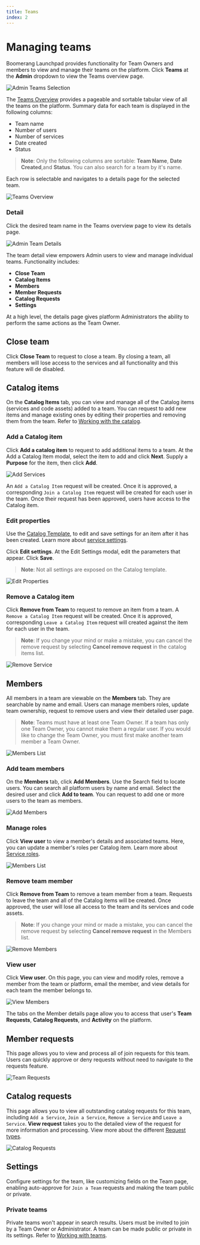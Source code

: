 ```yaml
---
title: Teams
index: 2
---
```


# Managing teams

Boomerang Launchpad provides functionality for Team Owners and members to view and manage their teams on the platform. Click **Teams** at the **Admin** dropdown to view the Teams overview page.

![Admin Teams Selection](./assets/img/teams/boomerangadmin_admin_teams.png)

The [Teams Overview](https://launch.boomerangplatform.net/admin/teams) provides a pageable and sortable tabular view of all the teams on the platform. Summary data for each team is displayed in the following columns:

- Team name
- Number of users
- Number of services
- Date created
- Status

> **Note**: Only the following columns are sortable: **Team Name**, **Date Created**,and **Status**. You can also search for a team by it's name.

Each row is selectable and navigates to a details page for the selected team.

![Teams Overview](./assets/img/teams/boomerangadmin_teamsdetails_table.png)

### Detail

Click the desired team name in the Teams overview page to view its details page.

![Admin Team Details](./assets/img/teams/boomerangadmin_teamdetails.png)

The team detail view empowers Admin users to view and manage individual teams. Functionality includes:

- **Close Team**
- **Catalog Items**
- **Members**
- **Member Requests**
- **Catalog Requests**
- **Settings**

At a high level, the details page gives platform Administrators the ability to perform the same actions as the Team Owner.

## Close team

Click **Close Team**  to request to close a team. By closing a team, all members will lose access to the services and all functionality and this feature will de disabled.

## Catalog items

On the **Catalog Items** tab, you can view and manage all of the Catalog items (services and code assets) added to a team. You can request to add new items and manage existing ones by editing their properties and removing them from the team. Refer to [Working with the catalog](/essentials-core/how-to-guide/catalog).

### Add a Catalog item

Click **Add a catalog item** to request to add additional items to a team. At the Add a Catalog Item modal, select the item to add and click **Next**. Supply a **Purpose** for the item, then click **Add**.

![Add Services](./assets/img/teams/boomerangadmin_teamsdetails_addservices.png)

An `Add a Catalog Item` request will be created. Once it is approved, a corresponding `Join a Catalog Item` request will be created for each user in the team. Once their request has been approved, users have access to the Catalog item.

### Edit properties

Use the [Catalog Template](/essentials-core/how-to-admin/catalog), to edit and save settings for an item after it has been created. Learn more about [service settings](/essentials-core/extending/settings).

Click **Edit settings**. At the Edit Settings modal, edit the parameters that appear. Click **Save**.

> **Note**: Not all settings are exposed on the Catalog template.

![Edit Properties](./assets/img/teams/boomerangadmin_teamsdetails_editproperties.png)

### Remove a Catalog item

Click **Remove from Team** to request to remove an item from a team. A `Remove a Catalog Item` request will be created. Once it is approved, corresponding `Leave a Catalog Item` request will created against the item for each user in the team.

> **Note**: If you change your mind or make a mistake, you can cancel the remove request by selecting **Cancel remove request** in the catalog items list.

![Remove Service](./assets/img/teams/boomerangadmin_teamsdetails_removeservice.png)

## Members

All members in a team are viewable on the **Members** tab. They are searchable by name and email. Users can manage members roles, update team ownership, request to remove users and view their detailed user page.

> **Note**: Teams must have at least one Team Owner. If a team has only one Team Owner, you cannot make them a regular user. If you would like to change the Team Owner, you must first make another team member a Team Owner.

![Members List](./assets/img/teams/boomerangadmin_teamsdetails_memberslist.png)

### Add team members

On the **Members** tab, click **Add Members**. Use the Search field to locate users. You can search all platform users by name and email. Select the desired user and click **Add to team**. You can request to add one or more users to the team as members. 

![Add Members](./assets/img/teams/boomerangadmin_teamsdetails_addmembers.png)

### Manage roles

Click **View user** to view a member's details and associated teams. Here, you can update a member's roles per Catalog item. Learn more about [Service roles](https://wdc2.cloud.boomerangplatform.net/dev/docs/essentials-core/7.5.0/architecture/security-architecture#authorization).

![Members List](./assets/img/teams/boomerangadmin_teamsdetails_manageroles.png)

### Remove team member

Click **Remove from Team** to remove a team member from a team. Requests to leave the team and all of the Catalog items will be created. Once approved, the user will lose all access to the team and its services and code assets.

> **Note**: If you change your mind or made a mistake, you can cancel the remove request by selecting **Cancel remove request** in the Members list.

![Remove Members](./assets/img/teams/boomerangadmin_teamsdetails_removemember.png)

### View user

Click **View user**. On this page, you can view and modify roles, remove a member from the team or platform, email the member, and view details for each team the member belongs to.

![View Members](./assets/img/teams/boomerangadmin_teamsdetails_viewdetails.png)

The tabs on the Member details page allow you to access that user's **Team Requests**, **Catalog Requests**, and **Activity** on the platform.

## Member requests

This page allows you to view and process all of join requests for this team. Users can quickly approve or deny requests without need to navigate to the requests feature.

![Team Requests](./assets/img/teams/boomerangadmin_teamsdetails_teamrequests.png)

## Catalog requests

This page allows you to view all outstanding catalog requests for this team, including `Add a Service`, `Join a Service`, `Remove a Service` and `Leave a Service`. **View request** takes you to the detailed view of the request for more information and processing. View more about the different [Request types](/essentials-core/how-to-admin/requests).

![Catalog Requests](./assets/img/teams/boomerangadmin_teamsdetails_catalogrequests.png)

## Settings

Configure settings for the team, like customizing fields on the Team page, enabling auto-approve for `Join a Team` requests and making the team public or private.

### Private teams

Private teams won't appear in search results. Users must be invited to join by a Team Owner or Administrator. A team can be made public or private in its settings. Refer to [Working with teams](/essentials-core/how-to-guide/teams).
